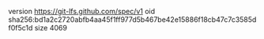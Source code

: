 version https://git-lfs.github.com/spec/v1
oid sha256:bd1a2c2720abfb4aa45f1ff977d5b467be42e15886f18cb47c7c3585df0f5c1d
size 4069

